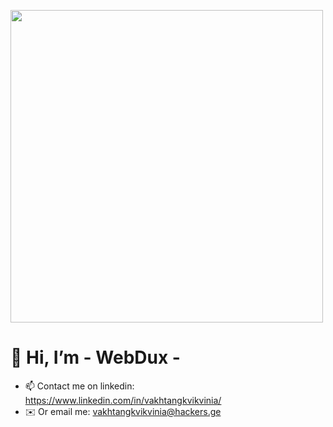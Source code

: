 <a href="https://ibb.co/bXtP0Lb"><img src="https://i.ibb.co/XtHbQpY/HACKER-DETECTED-NOISE.jpg" style="height: 500px;"></a>

# 👋 Hi, I’m - WebDux -
- 📫 Contact me on linkedin: https://www.linkedin.com/in/vakhtangkvikvinia/
- ✉️ Or email me: vakhtangkvikvinia@hackers.ge
